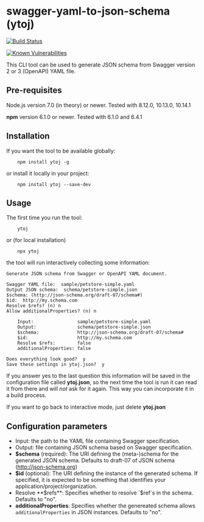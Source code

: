 # swagger-yaml-to-json-schema (ytoj)

[![Build Status](https://travis-ci.org/tromgy/swagger-yaml-to-json-schema.png?branch=master)](https://travis-ci.org/tromgy/swagger-yaml-to-json-schema)

[![Known Vulnerabilities](https://snyk.io/test/github/tromgy/swagger-yaml-to-json-schema/badge.svg?targetFile=package.json)](https://snyk.io/test/github/tromgy/swagger-yaml-to-json-schema?targetFile=package.json)

This CLI tool can be used to generate JSON schema from Swagger version 2 or 3 (OpenAPI) YAML file.

## Pre-requisites

Node.js version 7.0 (in theory) or newer. Tested with 8.12.0, 10.13.0, 10.14.1

**npm** version 6.1.0 or newer. Tested with 6.1.0 and 6.4.1

## Installation

If you want the tool to be available globally:

```
    npm install ytoj -g
```

or install it locally in your project:

```
    npm install ytoj --save-dev
```

## Usage

The first time you run the tool:

```
    ytoj
```

or (for local installation)

```
    npx ytoj
```

the tool will run interactively collecting some information:

```
Generate JSON schema from Swagger or OpenAPI YAML document.

Swagger YAML file:  sample/petstore-simple.yaml
Output JSON schema:  schema/petstore-simple.json
$schema: (http://json-schema.org/draft-07/schema#)
$id:  http://my.schema.com
Resolve $refs? (n) n
Allow additionalProperties? (n) n

	Input:                sample/petstore-simple.yaml
	Output:               schema/petstore-simple.json
	$schema:              http://json-schema.org/draft-07/schema#
	$id:                  http://my.schema.com
	Resolve $refs:        false
	additionalProperties: false

Does everything look good?  y
Save these settings in ytoj.json?  y
```

If you answer yes to the last question this information will be saved in the configuration file called **ytoj.json**, so the next time the tool is run it can read it from there and will _not_ ask for it again. This way you can incorporate it in a build process.

If you want to go back to interactive mode, just delete **ytoj.json**

## Configuration parameters

- Input: the path to the YAML file containing Swagger specification.
- Output: file containing JSON schema based on Swagger specification.
- **$schema** (required): The URI defining the (meta-)schema for the generated JSON schema. Defaults to draft-07 of JSON schema (http://json-schema.org)
- **$id** (optional): The URI defining the instance of the generated schema. If specified, it is expected to be something that identifies your application/project/organization.
- Resolve **$refs**: Specifies whether to resolve `$ref`s in the schema. Defaults to "no".
- **additionalProperties**: Specifies whether the genereated schema allows `additionalProperties` in JSON instances. Defaults to "no".
